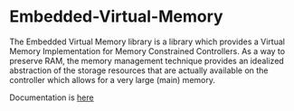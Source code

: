 # Embedded-Virtual-Memory

The Embedded Virtual Memory library is a library which provides a Virtual Memory Implementation for Memory Constrained Controllers. As a way to preserve RAM, the memory management technique provides an idealized abstraction of the storage resources that are actually available on the controller which allows for a very large (main) memory.


Documentation is [here](https://github.com/nyameaama/Embedded-Virtual-Memory/blob/master/documentation/API%20document.md)
